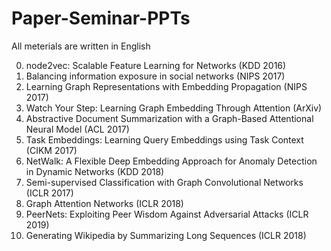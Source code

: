 # Paper-Seminar-PPTs

All meterials are written in English

0. node2vec: Scalable Feature Learning for Networks (KDD 2016)
1. Balancing information exposure in social networks (NIPS 2017)
2. Learning Graph Representations with Embedding Propagation (NIPS 2017)
3. Watch Your Step: Learning Graph Embedding Through Attention (ArXiv)
4. Abstractive Document Summarization with a Graph-Based Attentional Neural Model (ACL 2017)
5. Task Embeddings: Learning Query Embeddings using Task Context (CIKM 2017)
6. NetWalk: A Flexible Deep Embedding Approach for Anomaly Detection in Dynamic Networks (KDD 2018)
7. Semi-supervised Classification with Graph Convolutional Networks (ICLR 2017)
8. Graph Attention Networks (ICLR 2018)
9. PeerNets: Exploiting Peer Wisdom Against Adversarial Attacks (ICLR 2019)
10. Generating Wikipedia by Summarizing Long Sequences (ICLR 2018)
